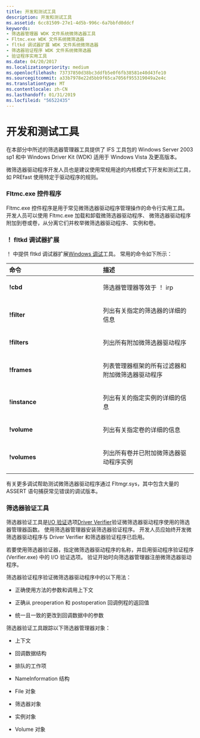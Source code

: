 ```yaml
---
title: 开发和测试工具
description: 开发和测试工具
ms.assetid: 6cc81509-27e1-4d5b-996c-6a7bbfd0ddcf
keywords:
- 筛选器管理器 WDK 文件系统微筛选器工具
- Fltmc.exe WDK 文件系统微筛选器
- fltkd 调试器扩展 WDK 文件系统微筛选器
- 筛选器验证程序 WDK 文件系统微筛选器
- 验证程序实用工具
ms.date: 04/20/2017
ms.localizationpriority: medium
ms.openlocfilehash: 73737850d38bc3ddfb5e0f6fb38581e40d43fe10
ms.sourcegitcommit: a33b7978e22d5bb9f65ca7056f955319049a2e4c
ms.translationtype: MT
ms.contentlocale: zh-CN
ms.lasthandoff: 01/31/2019
ms.locfileid: "56522435"
---
```

# <a name="development-and-testing-tools"></a>开发和测试工具


在本部分中所述的筛选器管理器工具提供了 IFS 工具包的 Windows Server 2003 sp1 和中 Windows Driver Kit (WDK) 适用于 Windows Vista 及更高版本。

微筛选器驱动程序开发人员也是建议使用常规用途的内核模式下开发和测试工具，如 PREfast 使用特定于驱动程序的规则。

### <a name="span-idfltmcexecontrolprogramspanspan-idfltmcexecontrolprogramspanspan-idfltmcexecontrolprogramspanfltmcexe-control-program"></a><span id="Fltmc.exe_Control_Program"></span><span id="fltmc.exe_control_program"></span><span id="FLTMC.EXE_CONTROL_PROGRAM"></span>Fltmc.exe 控件程序

Fltmc.exe 控件程序是用于常见微筛选器驱动程序管理操作的命令行实用工具。 开发人员可以使用 Fltmc.exe 加载和卸载微筛选器驱动程序、 微筛选器驱动程序附加到卷或卷，从分离它们并枚举微筛选器驱动程序、 实例和卷。

### <a name="span-idfltkddebuggerextensionspanspan-idfltkddebuggerextensionspanspan-idfltkddebuggerextensionspanfltkd-debugger-extension"></a><span id="_fltkd_Debugger_Extension"></span><span id="_fltkd_debugger_extension"></span><span id="_FLTKD_DEBUGGER_EXTENSION"></span>！ fltkd 调试器扩展

！ 中提供 fltkd 调试器扩展[Windows 调试](https://msdn.microsoft.com/library/windows/hardware/ff551063)工具。 常用的命令如下所示：

<table>
<colgroup>
<col width="50%" />
<col width="50%" />
</colgroup>
<thead>
<tr class="header">
<th align="left">命令</th>
<th align="left">描述</th>
</tr>
</thead>
<tbody>
<tr class="odd">
<td align="left"><p><strong>!cbd</strong></p></td>
<td align="left"><p>筛选器管理器等效于 ！ irp</p></td>
</tr>
<tr class="even">
<td align="left"><p><strong>!filter</strong></p></td>
<td align="left"><p>列出有关指定的筛选器的详细的信息</p></td>
</tr>
<tr class="odd">
<td align="left"><p><strong>!filters</strong></p></td>
<td align="left"><p>列出所有附加微筛选器驱动程序</p></td>
</tr>
<tr class="even">
<td align="left"><p><strong>!frames</strong></p></td>
<td align="left"><p>列表管理器框架的所有过滤器和附加微筛选器驱动程序</p></td>
</tr>
<tr class="odd">
<td align="left"><p><strong>!instance</strong></p></td>
<td align="left"><p>列出有关的指定实例的详细的信息</p></td>
</tr>
<tr class="even">
<td align="left"><p><strong>!volume</strong></p></td>
<td align="left"><p>列出有关指定卷的详细的信息</p></td>
</tr>
<tr class="odd">
<td align="left"><p><strong>!volumes</strong></p></td>
<td align="left"><p>列出所有卷并已附加微筛选器驱动程序实例</p></td>
</tr>
</tbody>
</table>

 

有关更多调试帮助测试微筛选器驱动程序通过 Fltmgr.sys，其中包含大量的 ASSERT 语句捕获常见错误的调试版本。

### <a name="span-idfilterverifierspanspan-idfilterverifierspanspan-idfilterverifierspanfilter-verifier"></a><span id="Filter_Verifier"></span><span id="filter_verifier"></span><span id="FILTER_VERIFIER"></span>筛选器验证工具

筛选器验证工具是[I/O 验证](https://msdn.microsoft.com/library/windows/hardware/ff548045)选项[Driver Verifier](https://msdn.microsoft.com/library/windows/hardware/ff545448)验证微筛选器驱动程序使用的筛选器管理器函数。 使用筛选器管理器安装筛选器验证程序。 开发人员应始终开发微筛选器驱动程序与 Driver Verifier 和筛选器验证程序已启用。

若要使用筛选器验证器，指定微筛选器驱动程序的名称，并启用驱动程序验证程序 (Verifier.exe) 中的 I/O 验证选项。 验证开始时向筛选器管理器注册微筛选器驱动程序。

筛选器验证程序验证微筛选器驱动程序中的以下用法：

-   正确使用方法的参数和调用上下文

-   正确从 preoperation 和 postoperation 回调例程的返回值

-   统一且一致的更改到回调数据中的参数

筛选器验证工具跟踪以下筛选器管理器对象：

-   上下文

-   回调数据结构

-   排队的工作项

-   NameInformation 结构

-   File 对象

-   筛选器对象

-   实例对象

-   Volume 对象

 

 




